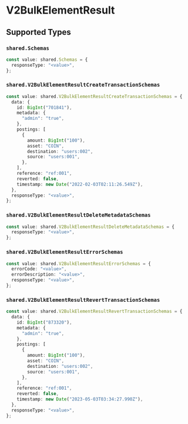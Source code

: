 # V2BulkElementResult


## Supported Types

### `shared.Schemas`

```typescript
const value: shared.Schemas = {
  responseType: "<value>",
};
```

### `shared.V2BulkElementResultCreateTransactionSchemas`

```typescript
const value: shared.V2BulkElementResultCreateTransactionSchemas = {
  data: {
    id: BigInt("701841"),
    metadata: {
      "admin": "true",
    },
    postings: [
      {
        amount: BigInt("100"),
        asset: "COIN",
        destination: "users:002",
        source: "users:001",
      },
    ],
    reference: "ref:001",
    reverted: false,
    timestamp: new Date("2022-02-03T02:11:26.549Z"),
  },
  responseType: "<value>",
};
```

### `shared.V2BulkElementResultDeleteMetadataSchemas`

```typescript
const value: shared.V2BulkElementResultDeleteMetadataSchemas = {
  responseType: "<value>",
};
```

### `shared.V2BulkElementResultErrorSchemas`

```typescript
const value: shared.V2BulkElementResultErrorSchemas = {
  errorCode: "<value>",
  errorDescription: "<value>",
  responseType: "<value>",
};
```

### `shared.V2BulkElementResultRevertTransactionSchemas`

```typescript
const value: shared.V2BulkElementResultRevertTransactionSchemas = {
  data: {
    id: BigInt("873320"),
    metadata: {
      "admin": "true",
    },
    postings: [
      {
        amount: BigInt("100"),
        asset: "COIN",
        destination: "users:002",
        source: "users:001",
      },
    ],
    reference: "ref:001",
    reverted: false,
    timestamp: new Date("2023-05-03T03:34:27.990Z"),
  },
  responseType: "<value>",
};
```

